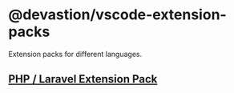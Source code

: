 # @devastion/vscode-extension-packs

Extension packs for different languages.

## [PHP / Laravel Extension Pack](./php-laravel-toolkit/)
